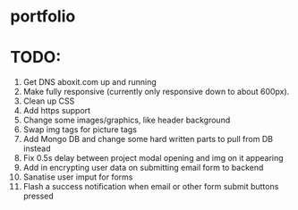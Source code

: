 # portfolio

# TODO:

1. Get DNS aboxit.com up and running
2. Make fully responsive (currently only responsive down to about 600px).
3. Clean up CSS
4. Add https support
5. Change some images/graphics, like header background
6. Swap img tags for picture tags
7. Add Mongo DB and change some hard written parts to pull from DB instead
8. Fix 0.5s delay between project modal opening and img on it appearing
9. Add in encrypting user data on submitting email form to backend
10. Sanatise user imput for forms
11. Flash a success notification when email or other form submit buttons pressed
